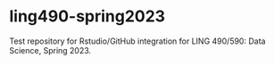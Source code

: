 # ling490-spring2023

Test repository for Rstudio/GitHub integration for LING 490/590: Data Science, Spring 2023.
